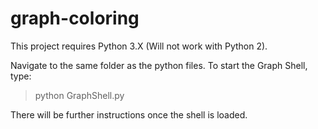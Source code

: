 # graph-coloring

This project requires Python 3.X (Will not work with Python 2).

Navigate to the same folder as the python files.  To start the Graph Shell, type:

> python GraphShell.py

There will be further instructions once the shell is loaded.

